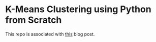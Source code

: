 # K-Means Clustering using Python from Scratch

This repo is associated with [this](https://mubaris.com/2017-10-01/kmeans-clustering-in-python) blog post.
